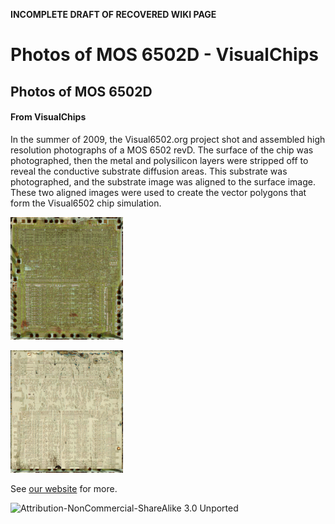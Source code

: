 **INCOMPLETE DRAFT OF RECOVERED WIKI PAGE**

# Photos of MOS 6502D - VisualChips


	

	
	


## Photos of MOS 6502D


	

		


#### From VisualChips


		

		

		

In the summer of 2009, the Visual6502.org project shot and assembled high resolution photographs of a MOS 6502 revD.  The surface of the chip was photographed, then the metal and polysilicon layers were stripped off to reveal the conductive substrate diffusion areas.  This substrate was photographed, and the substrate image was aligned to the surface image.  These two aligned images were used to create the vector polygons that form the Visual6502 chip simulation.



![6502 top.png](images/thumb/6/60/6502_top.png/180px-6502_top.png)

  




![6502 sub.png](images/thumb/c/c1/6502_sub.png/180px-6502_sub.png)

  



See 
[our website](http://visual6502.org/images/6502/index.html) for more.



![Attribution-NonCommercial-ShareAlike 3.0 Unported](http://i.creativecommons.org/l/by-nc-sa/3.0/88x31.png)

